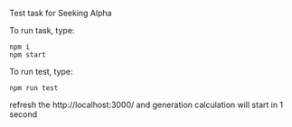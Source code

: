 Test task for Seeking Alpha

To run task, type:
```
npm i
npm start
```

To run test, type:
```
npm run test
```

refresh the http://localhost:3000/ and generation calculation will start in 1 second